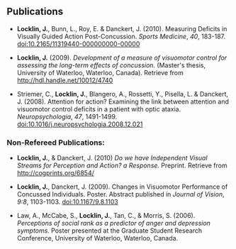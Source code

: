 ## Publications

-   **Locklin, J.**, Bunn, L., Roy, E. & Danckert, J. (2010). Measuring Deficits in Visually Guided Action Post-Concussion. *Sports Medicine*,
*40*, 183-187. [doi:10.2165/11319440-000000000-00000](http://dx.doi.org/10.2165/11319440-000000000-00000)

-   **Locklin, J.** (2009). *Development of a measure of visuomotor control for
    assessing the long-term effects of concussion.* (Master's thesis, University of Waterloo, Waterloo, Canada). Retrieve from 
    <http://hdl.handle.net/10012/4740>
    

-   Striemer, C., **Locklin, J.**, Blangero, A., Rossetti, Y., Pisella,
    L. & Danckert, J. (2008). Attention for action? Examining the link between
    attention and visuomotor control deficits in a patient with optic
    ataxia. *Neuropsychologia*, *47*, 1491-1499.
    [doi:10.1016/j.neuropsychologia.2008.12.021](http://dx.doi.org/10.1016/j.neuropsychologia.2008.12.021)
    


### Non-Refereed Publications:

-   **Locklin, J.**, & Danckert, J. (2010) *Do we have Independent Visual
    Streams for Perception and Action? a Response.* Preprint. Retrieve from <http://cogprints.org/6854/>
    
-   **Locklin, J.**, Danckert, J. (2009). Changes in Visuomotor Performance of Concussed Individuals. Poster. Abstract published in *Journal of Vision*, *9:8*, 1103-1103.  [doi:10.1167/9.8.1103](http://dx.doi.org/10.1167/9.8.1103)
   
-   Law, A., McCabe, S., **Locklin, J.**, Tan, C., & Morris, S. (2006).
    *Perceptions of social rank as a predictor of anger and depression
    symptoms.*  Poster presented at the Graduate Student
    Research Conference, University of Waterloo, Waterloo, Canada. 
    


